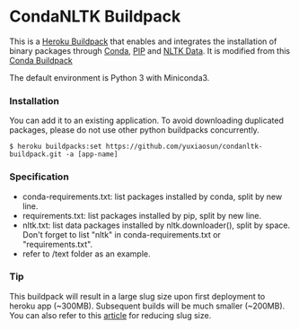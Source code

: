 CondaNLTK Buildpack
===============

This is a [Heroku Buildpack](https://devcenter.heroku.com/articles/buildpacks) that enables and integrates the installation of binary packages through [Conda](http://conda.pydata.org/), [PIP](https://pip.pypa.io/en/stable/) and [NLTK Data](http://www.nltk.org/data.html). It is modified from this [Conda Buildpack](https://github.com/trib3/conda-buildpack.git)

The default environment is Python 3 with Miniconda3. 

### Installation
You can add it to an existing application. To avoid downloading duplicated packages, please do not use other python buildpacks concurrently.

```console
$ heroku buildpacks:set https://github.com/yuxiaosun/condanltk-buildpack.git -a [app-name]
```

### Specification
* conda-requirements.txt: list packages installed by conda, split by new line.
* requirements.txt: list packages installed by pip, split by new line.
* nltk.txt: list data packages installed by nltk.downloader(), split by space. Don't forget to list "nltk" in conda-requirements.txt or "requirements.txt".
* refer to /text folder as an example.

### Tip
This buildpack will result in a large slug size upon first deployment to heroku app (~300MB). Subsequent builds will be much smaller (~200MB). You can also refer to this [article](https://robots.thoughtbot.com/how-to-reduce-a-large-heroku-compiled-slug-size) for reducing slug size. 


